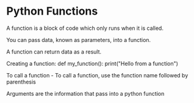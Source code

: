 # Python Functions

A function is a block of code which only runs when it is called.

You can pass data, known as parameters, into a function.

A function can return data as a result.

Creating a function:
def my_function():
  print("Hello from a function")

To call a function - To call a function, use the function name followed by parenthesis

Arguments are the information that pass into a python function